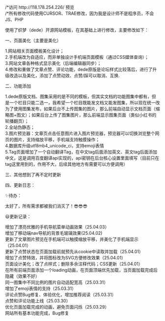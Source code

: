<p>/*访问  http://118.178.254.226/  预览<br>/*所有修改代码使用CURSOR、TRAE修改，因为我是设计师不是程序员，不会JS、PHP</p>

<p>使用了织梦（dede）开源网站模板，在其基础上进行修改，主要修改如下：</p>
<p>一、页面美化（主要是美化）</p>
<p>1.网站相关页面模板美化设计；<br>
2.手机端改为自适应，而非单独设计手机端页面模板（通过CSS媒体查询）；<br>
3.网站文章各种格式显示美化（后端编辑器同步）；<br>
4.修改和重做了文章点赞、评论功能，dede原版是论坛样式比较落后，进行了升级改造以及美化，添加了点赞动效、点赞/踩可以取消、互换.</p>

<p>二、功能添加</p>
<p>1.dede原版文档、图集采用的是不同的模板，但其实文档的功能图集中都有，但是一个栏目只能二选一，我希望一个栏目既能发文档又能发图集，所以现在统一改为了使用图集发布，如果后台不上传图集的图片，那么前端自动显示文档页面（缩略图+图文）；如果后台上传了图集图片，那么前端显示图集页面（类似小红书的轮播翻页）；<br>
2.全站伪静态；<br>
3.图片预览器：文章页点击任意图片进入图片预览器，预览器可以切换浏览整个网页的图片，支持缩放平移，手机端支持触摸操作；<br>
4.数据库升级utf8mb4_unicode_ci，支持emoji表情<br>
5.Tag页面增加了一个自动翻译Tag，在中文tag后面添加英文、英文tag后面添加中文，这是调用百度翻译api实现的，api密钥在后台核心设置里面填写（目前只在tag这里用到的，作用不大，后续其他地方有需要可以方便调用）</p>

<p>三、其他想到了再不定时更新</p>

<p>四、更新日志：</p>

<p>✨待办：</p>
<p>  太好了，所有需求都被我们消灭了！😎😎😎</p>

<p>😃更新记录：</p>
<p> 增加了漂亮优雅的手机导航菜单动画效果（25.04.03）<br>
  增加了移动端nav导航的背景毛玻璃效果(25.04.02)<br>
  更新了文章图片预览在手机端可以触摸缩放平移，并美化了手机端显示（25.04.01）<br>
  更新了点赞状态在页面加载前就预先从cookie中读取并加载（25.04.01）<br>
  增加了点赞特效，并将图标改为SVG方便修改效果（25.04.01）<br>
  页面设计美化；改了点样式；删除多余注释代码；CSS更新（25.04.01）<br>
  在所有前端页面添加一个loading动画，在页面顶端优先加载，当页面加载完成后隐藏（效果不好）<br>
  同一图集中不同比例的图片自动适配宽高（25.03.31）<br>
  增加了emoji表情的支持（25.03.31）<br>
  评论点赞Bug修复、体验优化，增加推荐阅读（25.03.31）<br>
  点赞和评论功能上线（25.03.30）<br>
  优化页面加载完成的动画，避免页面闪烁（25.03.29）<br>
  网站所有基本功能完成，Bug修复</p>
